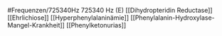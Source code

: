 #Frequenzen/725340Hz
725340 Hz (E)
[[Dihydropteridin Reductase]]
[[Ehrlichiose]]
[[Hyperphenylalaninämie]]
[[Phenylalanin-Hydroxylase-Mangel-Krankheit]]
[[Phenylketonurias]]